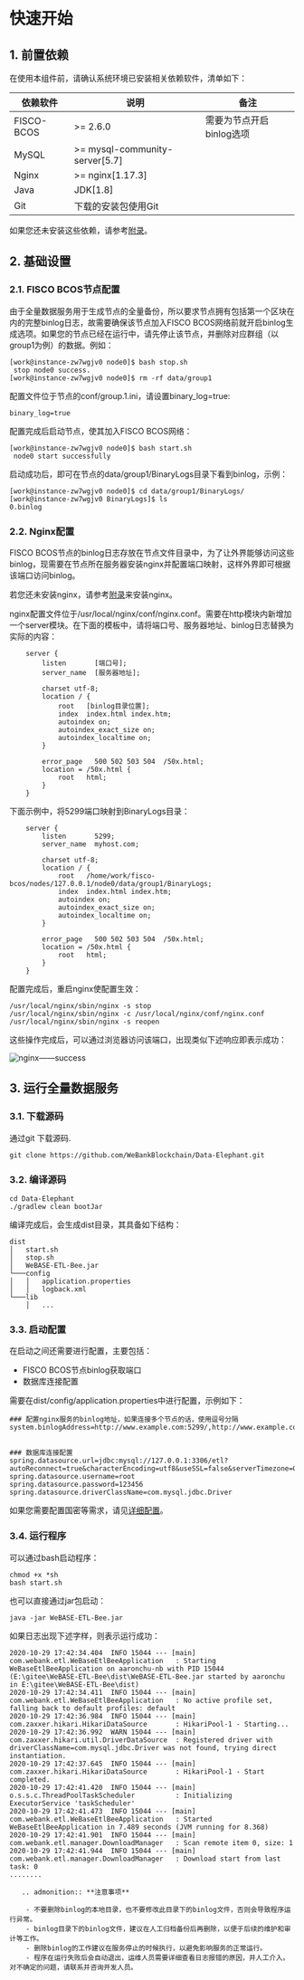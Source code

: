 # 快速开始

## 1. 前置依赖

在使用本组件前，请确认系统环境已安装相关依赖软件，清单如下：

| 依赖软件 | 说明 |备注|
| --- | --- | --- |
| FISCO-BCOS | >= 2.6.0 | 需要为节点开启binlog选项|
| MySQL | >= mysql-community-server[5.7] | |
| Nginx | >= nginx[1.17.3]| |
| Java | JDK[1.8] | |
| Git | 下载的安装包使用Git | |

如果您还未安装这些依赖，请参考[附录](appendix.md)。

## 2. 基础设置

### 2.1. FISCO BCOS节点配置

由于全量数据服务用于生成节点的全量备份，所以要求节点拥有包括第一个区块在内的完整binlog日志，故需要确保该节点加入FISCO BCOS网络前就开启binlog生成选项。如果您的节点已经在运行中，请先停止该节点，并删除对应群组（以group1为例）的数据。例如：

```
[work@instance-zw7wgjv0 node0]$ bash stop.sh
 stop node0 success.
[work@instance-zw7wgjv0 node0]$ rm -rf data/group1

```

配置文件位于节点的conf/group.1.ini，请设置binary_log=true:

```
binary_log=true
```

配置完成后启动节点，使其加入FISCO BCOS网络：
```
[work@instance-zw7wgjv0 node0]$ bash start.sh
 node0 start successfully
```

启动成功后，即可在节点的data/group1/BinaryLogs目录下看到binlog，示例：

```
[work@instance-zw7wgjv0 node0]$ cd data/group1/BinaryLogs/
[work@instance-zw7wgjv0 BinaryLogs]$ ls
0.binlog
```

### 2.2. Nginx配置

FISCO BCOS节点的binlog日志存放在节点文件目录中，为了让外界能够访问这些binlog，现需要在节点所在服务器安装nginx并配置端口映射，这样外界即可根据该端口访问binlog。

若您还未安装nginx，请参考[附录](appendix.md)来安装nginx。

nginx配置文件位于/usr/local/nginx/conf/nginx.conf。需要在http模块内新增加一个server模块。在下面的模板中，请将端口号、服务器地址、binlog日志替换为实际的内容：

```
    server {
        listen       [端口号];
        server_name  [服务器地址];

        charset utf-8;
        location / {
            root   [binlog目录位置];
            index  index.html index.htm;
            autoindex on;
            autoindex_exact_size on;
            autoindex_localtime on;
        }

        error_page   500 502 503 504  /50x.html;
        location = /50x.html {
            root   html;
        }
    }
```

下面示例中，将5299端口映射到BinaryLogs目录：
```
    server {
        listen       5299;
        server_name  myhost.com;

        charset utf-8;
        location / {
            root   /home/work/fisco-bcos/nodes/127.0.0.1/node0/data/group1/BinaryLogs;
            index  index.html index.htm;
            autoindex on;
            autoindex_exact_size on;
            autoindex_localtime on;
        }

        error_page   500 502 503 504  /50x.html;
        location = /50x.html {
            root   html;
        }
    }
```

配置完成后，重启nginx使配置生效：

```
/usr/local/nginx/sbin/nginx -s stop
/usr/local/nginx/sbin/nginx -c /usr/local/nginx/conf/nginx.conf
/usr/local/nginx/sbin/nginx -s reopen 
```

这些操作完成后，可以通过浏览器访问该端口，出现类似下述响应即表示成功：

![nginx——success](./picture/nginx_success.png)

## 3. 运行全量数据服务

### 3.1. 下载源码

通过git 下载源码.

```
git clone https://github.com/WeBankBlockchain/Data-Elephant.git

```

### 3.2. 编译源码

```
cd Data-Elephant
./gradlew clean bootJar
```

编译完成后，会生成dist目录，其具备如下结构：
```
dist
│   start.sh
│   stop.sh
│   WeBASE-ETL-Bee.jar
└───config
│   │   application.properties
│   │   logback.xml
└───lib
    │   ...
```

### 3.3. 启动配置

在启动之间还需要进行配置，主要包括：
- FISCO BCOS节点binlog获取端口
- 数据库连接配置

需要在dist/config/application.properties中进行配置，示例如下：

```
### 配置nginx服务的binlog地址，如果连接多个节点的话，使用逗号分隔
system.binlogAddress=http://www.example.com:5299/,http://www.example.com:5300/


### 数据库连接配置
spring.datasource.url=jdbc:mysql://127.0.0.1:3306/etl?autoReconnect=true&characterEncoding=utf8&useSSL=false&serverTimezone=GMT%2b8
spring.datasource.username=root
spring.datasource.password=123456
spring.datasource.driverClassName=com.mysql.jdbc.Driver
```


如果您需要配置国密等需求，请见[详细配置](configuration.md)。

### 3.4. 运行程序

可以通过bash启动程序：
```
chmod +x *sh
bash start.sh
```
也可以直接通过jar包启动：
```
java -jar WeBASE-ETL-Bee.jar
```

如果日志出现下述字样，则表示运行成功：

```
2020-10-29 17:42:34.404  INFO 15044 --- [main] com.webank.etl.WeBaseEtlBeeApplication   : Starting WeBaseEtlBeeApplication on aaronchu-nb with PID 15044 (E:\gitee\WeBASE-ETL-Bee\dist\WeBASE-ETL-Bee.jar started by aaronchu in E:\gitee\WeBASE-ETL-Bee\dist)
2020-10-29 17:42:34.411  INFO 15044 --- [main] com.webank.etl.WeBaseEtlBeeApplication   : No active profile set, falling back to default profiles: default
2020-10-29 17:42:36.984  INFO 15044 --- [main] com.zaxxer.hikari.HikariDataSource       : HikariPool-1 - Starting...
2020-10-29 17:42:36.992  WARN 15044 --- [main] com.zaxxer.hikari.util.DriverDataSource  : Registered driver with driverClassName=com.mysql.jdbc.Driver was not found, trying direct instantiation.
2020-10-29 17:42:37.645  INFO 15044 --- [main] com.zaxxer.hikari.HikariDataSource       : HikariPool-1 - Start completed.
2020-10-29 17:42:41.420  INFO 15044 --- [main] o.s.s.c.ThreadPoolTaskScheduler          : Initializing ExecutorService 'taskScheduler'
2020-10-29 17:42:41.473  INFO 15044 --- [main] com.webank.etl.WeBaseEtlBeeApplication   : Started WeBaseEtlBeeApplication in 7.489 seconds (JVM running for 8.368)
2020-10-29 17:42:41.901  INFO 15044 --- [main] com.webank.etl.manager.DownloadManager   : Scan remote item 0, size: 1
2020-10-29 17:42:41.944  INFO 15044 --- [main] com.webank.etl.manager.DownloadManager   : Download start from last task: 0
........
```

```eval_rst
   .. admonition:: **注意事项**

    - 不要删除binlog的本地目录，也不要修改此目录下的binlog文件，否则会导致程序运行异常。
    - binlog目录下的binlog文件，建议在人工归档备份后再删除，以便于后续的维护和审计等工作。
    - 删除binlog的工作建议在服务停止的时候执行，以避免影响服务的正常运行。
    - 程序在运行失败后会自动退出，运维人员需要详细查看日志报错的原因，并人工介入。对不确定的问题，请联系并咨询开发人员。
```


